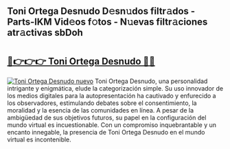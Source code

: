 ## Toni Ortega Desnudo D𝚎sn𝚞dos filtr𝚊dos - Parts-lKM Vid𝚎os f𝚘tos - N𝚞evas filtr𝚊ciones atr𝚊ctivas sbDoh

# <h2><a href="http://mb5tae.tromn.icu/?c=Toni+Ortega+Desnudo">🔗👉👉👉 Toni Ortega Desnudo 🔗🔗</a></h2>

[![Toni Ortega Desnudo nuevo](https://i.imgur.com/pEAQMta.gif)](http://mb5tae.tromn.icu/?c=Toni+Ortega+Desnudo)
Toni Ortega Desnudo, una personalidad intrigante y enigmática, elude la categorización simple. Su uso innovador de los medios digitales para la autopresentación ha cautivado y enfurecido a los observadores, estimulando debates sobre el consentimiento, la moralidad y la esencia de las comunidades en línea. A pesar de la ambigüedad de sus objetivos futuros, su papel en la configuración del mundo virtual es incuestionable. Con un compromiso inquebrantable y un encanto innegable, la presencia de Toni Ortega Desnudo en el mundo virtual es incontenible.
